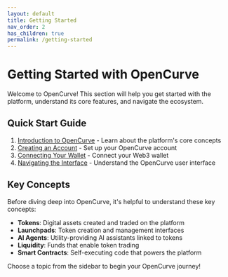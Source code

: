 ```yaml
---
layout: default
title: Getting Started
nav_order: 2
has_children: true
permalink: /getting-started
---
```


# Getting Started with OpenCurve

Welcome to OpenCurve! This section will help you get started with the platform, understand its core features, and navigate the ecosystem.

## Quick Start Guide

1. [Introduction to OpenCurve](./introduction.html) - Learn about the platform's core concepts
2. [Creating an Account](./account-setup.html) - Set up your OpenCurve account
3. [Connecting Your Wallet](../wallets/connecting.html) - Connect your Web3 wallet
4. [Navigating the Interface](./interface.html) - Understand the OpenCurve user interface

## Key Concepts

Before diving deep into OpenCurve, it's helpful to understand these key concepts:

- **Tokens**: Digital assets created and traded on the platform
- **Launchpads**: Token creation and management interfaces
- **AI Agents**: Utility-providing AI assistants linked to tokens
- **Liquidity**: Funds that enable token trading
- **Smart Contracts**: Self-executing code that powers the platform

Choose a topic from the sidebar to begin your OpenCurve journey!
